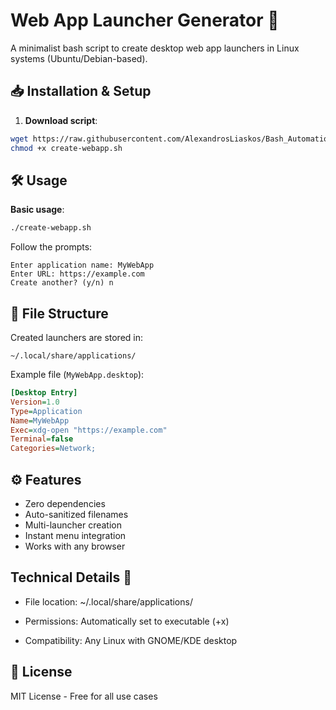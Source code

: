 # Web App Launcher Generator 🚀

A minimalist bash script to create desktop web app launchers in Linux systems (Ubuntu/Debian-based).

## 📥 Installation & Setup

1. **Download script**:
```bash
wget https://raw.githubusercontent.com/AlexandrosLiaskos/Bash_Automations/main/create-webapps.sh
chmod +x create-webapp.sh
```

## 🛠️ Usage

**Basic usage**:
```bash
./create-webapp.sh
```
Follow the prompts:
```
Enter application name: MyWebApp
Enter URL: https://example.com
Create another? (y/n) n
```

## 📁 File Structure
Created launchers are stored in:
```
~/.local/share/applications/
```
Example file (`MyWebApp.desktop`):
```ini
[Desktop Entry]
Version=1.0
Type=Application
Name=MyWebApp
Exec=xdg-open "https://example.com"
Terminal=false
Categories=Network;
```

## ⚙️ Features
- Zero dependencies
- Auto-sanitized filenames
- Multi-launcher creation
- Instant menu integration
- Works with any browser

## Technical Details 🔧

- File location: ~/.local/share/applications/

- Permissions: Automatically set to executable (+x)

- Compatibility: Any Linux with GNOME/KDE desktop

## 📜 License
MIT License - Free for all use cases
